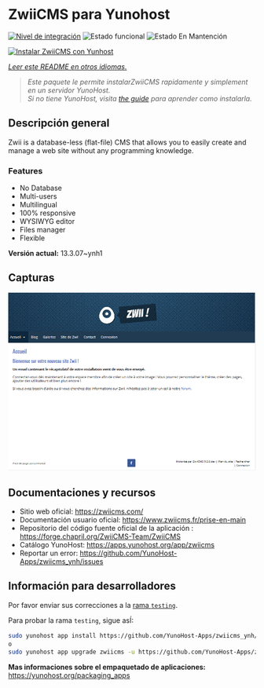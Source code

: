 <!--
Este archivo README esta generado automaticamente<https://github.com/YunoHost/apps/tree/master/tools/readme_generator>
No se debe editar a mano.
-->

# ZwiiCMS para Yunohost

[![Nivel de integración](https://dash.yunohost.org/integration/zwiicms.svg)](https://ci-apps.yunohost.org/ci/apps/zwiicms/) ![Estado funcional](https://ci-apps.yunohost.org/ci/badges/zwiicms.status.svg) ![Estado En Mantención](https://ci-apps.yunohost.org/ci/badges/zwiicms.maintain.svg)

[![Instalar ZwiiCMS con Yunhost](https://install-app.yunohost.org/install-with-yunohost.svg)](https://install-app.yunohost.org/?app=zwiicms)

*[Leer este README en otros idiomas.](./ALL_README.md)*

> *Este paquete le permite instalarZwiiCMS rapidamente y simplement en un servidor YunoHost.*  
> *Si no tiene YunoHost, visita [the guide](https://yunohost.org/install) para aprender como instalarla.*

## Descripción general

Zwii is a database-less (flat-file) CMS that allows you to easily create and manage a web site without any programming knowledge.

### Features

- No Database
- Multi-users
- Multilingual
- 100% responsive
- WYSIWYG editor
- Files manager
- Flexible


**Versión actual:** 13.3.07~ynh1

## Capturas

![Captura de ZwiiCMS](./doc/screenshots/dashboard.png)

## Documentaciones y recursos

- Sitio web oficial: <https://zwiicms.com/>
- Documentación usuario oficial: <https://www.zwiicms.fr/prise-en-main>
- Repositorio del código fuente oficial de la aplicación : <https://forge.chapril.org/ZwiiCMS-Team/ZwiiCMS>
- Catálogo YunoHost: <https://apps.yunohost.org/app/zwiicms>
- Reportar un error: <https://github.com/YunoHost-Apps/zwiicms_ynh/issues>

## Información para desarrolladores

Por favor enviar sus correcciones a la [rama `testing`](https://github.com/YunoHost-Apps/zwiicms_ynh/tree/testing).

Para probar la rama `testing`, sigue asÍ:

```bash
sudo yunohost app install https://github.com/YunoHost-Apps/zwiicms_ynh/tree/testing --debug
o
sudo yunohost app upgrade zwiicms -u https://github.com/YunoHost-Apps/zwiicms_ynh/tree/testing --debug
```

**Mas informaciones sobre el empaquetado de aplicaciones:** <https://yunohost.org/packaging_apps>
